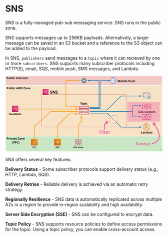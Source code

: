 # SNS

SNS is a fully-managed pub-sub messaging service. SNS runs in the public zone.

SNS supports messages up to 256KB payloads. Alternatively, a larger message can be saved in an S3 bucket and a reference to the S3 object can be added to the payload.

In SNS, `publishers` send messages to a `topic` where it can recieved by one or more `subscribers`. SNS supports many subscriber protocols including HTTP(S), email, SQS, mobile push, SMS messages, and Lambda. 

![SNS](../static/images/sns_arch.png)

SNS offers several key features:

**Delivery Status** - Some subscriber protocols support delivery status (e.g., HTTP, Lambda, SQS).

**Delivery Retries** - Reliable delivery is achieved via an automatic retry strategy.

**Regionally Resilience** - SNS data is automatically replicated across multiple AZs in a region to provide in-region scalability and high availability.

**Server Side Encryption (SSE)** - SNS can be configured to encrypt data.

**Topic Policy** - SNS supports resource policies to define access permissions for the topic. Using a topic policy, you can enable cross-account access.